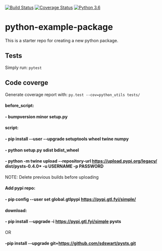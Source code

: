 [![Build Status](https://travis-ci.com/sdswart/pysts.svg?branch=master)](https://travis-ci.com/sdswart/pysts)          [![Coverage Status](https://coveralls.io/repos/github/sdswart/pysts/badge.svg?branch=dev)](https://coveralls.io/github/sdswart/pysts?branch=dev)          [![Python 3.6](https://img.shields.io/badge/python-3.6-blue.svg)](https://www.python.org/downloads/release/python-360/)


# python-example-package

This is a starter repo for creating a new python package.

## Tests

Simply run: `pytest`


## Code coverge

Generate coverage report with: `py.test --cov=python_utils tests/`

####  before_script:
####    - bumpversion minor setup.py
####  script:
####    - pip install --user --upgrade setuptools wheel twine numpy
####    - python setup.py sdist bdist_wheel
####    - python -m twine upload --repository-url https://upload.pypi.org/legacy/ dist/pysts-0.4.0* -u USERNAME -p PASSWORD
NOTE: Delete previous builds before uploading

####  Add pypi repo:
####    - pip config --user set global.gtlpypi https://pypi.gtl.fyi/simple/

####  download:
####    - pip install --upgrade -i https://pypi.gtl.fyi/simple pysts
OR
####    -pip install --upgrade git+https://github.com/sdswart/pysts.git

